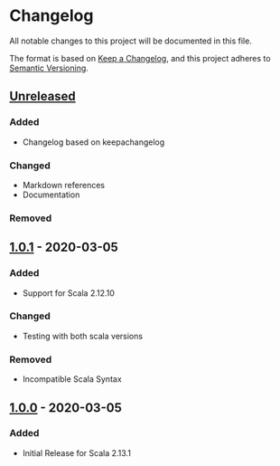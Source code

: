 # Changelog
All notable changes to this project will be documented in this file.

The format is based on [Keep a Changelog](https://keepachangelog.com/en/1.0.0/),
and this project adheres to [Semantic Versioning](https://semver.org/spec/v2.0.0.html).

## [Unreleased]
### Added
- Changelog based on keepachangelog

### Changed
- Markdown references 
- Documentation

### Removed

## [1.0.1] - 2020-03-05
### Added
- Support for Scala 2.12.10

### Changed
- Testing with both scala versions

### Removed
- Incompatible Scala Syntax

## [1.0.0] - 2020-03-05
### Added
- Initial Release for Scala 2.13.1

[Unreleased]: https://github.com/innFactory/akka-persistence-gcp-datastore/compare/v1.0.1...HEAD
[1.0.1]: https://github.com/innFactory/akka-persistence-gcp-datastore/compare/v1.0.0...v1.0.1
[1.0.0]: https://github.com/innFactory/akka-persistence-gcp-datastore/releases/tag/v1.0.0
